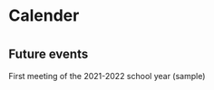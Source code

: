 <h1>Calender<h1>
  
  <h2>Future events</a></h2>
  
  First meeting of the 2021-2022 school year (sample)
 
